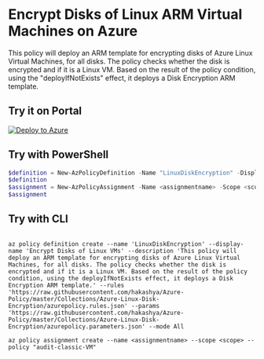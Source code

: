 # Encrypt Disks of Linux ARM Virtual Machines on Azure

This policy will deploy an ARM template for encrypting disks of Azure Linux Virtual Machines, for all disks. The policy checks whether the disk is encrypted and if it is a Linux VM. Based on the result of the policy condition, using the "deployIfNotExists" effect, it deploys a Disk Encryption ARM template.

## Try it on Portal

[![Deploy to Azure](http://azuredeploy.net/deploybutton.png)](https://portal.azure.com/#blade/Microsoft_Azure_Policy/CreatePolicyDefinitionBlade/uri/https%3A%2F%2Fraw.githubusercontent.com%2Fhakashya%2FAzure-Policy%2Fmaster%2FCollections%2FAzure-Linux-Disk-Encryption%2Fazurepolicy.json)

## Try with PowerShell

````powershell
$definition = New-AzPolicyDefinition -Name "LinuxDiskEncryption" -DisplayName "Encrypt Disks of Linux VMs" -description "This policy will deploy an ARM template for encrypting disks of Azure Linux Virtual Machines, for all disks. The policy checks whether the disk is encrypted and if it is a Linux VM. Based on the result of the policy condition, using the deployIfNotExists effect, it deploys a Disk Encryption ARM template." -Policy 'https://raw.githubusercontent.com/hakashya/Azure-Policy/master/Collections/Azure-Linux-Disk-Encryption/azurepolicy.rules.json' -Parameter 'https://raw.githubusercontent.com/hakashya/Azure-Policy/master/Collections/Azure-Linux-Disk-Encryption/azurepolicy.parameters.json' -Mode All
$definition
$assignment = New-AzPolicyAssignment -Name <assignmentname> -Scope <scope> -PolicyDefinition $definition
$assignment 
````

## Try with CLI

````cli

az policy definition create --name 'LinuxDiskEncryption' --display-name 'Encrypt Disks of Linux VMs' --description 'This policy will deploy an ARM template for encrypting disks of Azure Linux Virtual Machines, for all disks. The policy checks whether the disk is encrypted and if it is a Linux VM. Based on the result of the policy condition, using the deployIfNotExists effect, it deploys a Disk Encryption ARM template.' --rules 'https://raw.githubusercontent.com/hakashya/Azure-Policy/master/Collections/Azure-Linux-Disk-Encryption/azurepolicy.rules.json' --params 'https://raw.githubusercontent.com/hakashya/Azure-Policy/master/Collections/Azure-Linux-Disk-Encryption/azurepolicy.parameters.json' --mode All

az policy assignment create --name <assignmentname> --scope <scope> --policy "audit-classic-VM" 

````